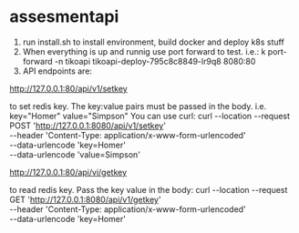 # assesmentapi

1) run install.sh to install environment, build docker and deploy k8s stuff
2) When everything is up and runnig use port forward to test. i.e.:
  k port-forward -n tikoapi tikoapi-deploy-795c8c8849-lr9q8 8080:80
3) API endpoints are:
  
  http://127.0.0.1:80/api/v1/setkey
  
  to set redis key. The key:value pairs must be passed in the body. i.e. key="Homer" value="Simpson"
  You can use curl:
  curl --location --request POST 'http://127.0.0.1:8080/api/v1/setkey' \
--header 'Content-Type: application/x-www-form-urlencoded' \
--data-urlencode 'key=Homer' \
--data-urlencode 'value=Simpson'

  
  http://127.0.0.1:80/api/vi/getkey
  
  to read redis key. Pass the key value in the body:
  curl --location --request GET 'http://127.0.0.1:8080/api/v1/getkey' \
--header 'Content-Type: application/x-www-form-urlencoded' \
--data-urlencode 'key=Homer'
 
 
  
